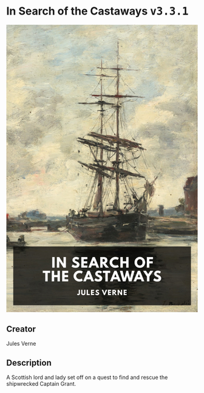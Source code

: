 
# In Search of the Castaways <kbd>v3.3.1</kbd>

<center>
  <img src="./cover-1024.jpg"/>
</center>

## Creator
Jules Verne

## Description
A Scottish lord and lady set off on a quest to find and rescue the shipwrecked Captain Grant.
